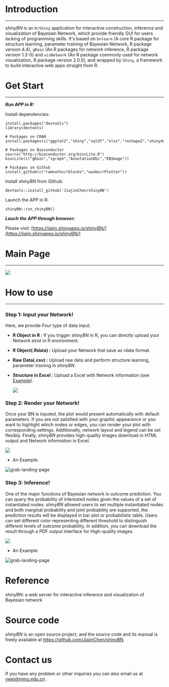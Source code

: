 # Introduction
___
*shinyBN* is an `R/Shiny` application for interactive construction, inference and visualization of Bayesian Network, which provide friendly GUI for users lacking of programming skills. It's based on `bnlearn` (A core R package for structure learning, parameter training of Bayesian Network, R package version 4.4), `gRain` (An R packages for network inference, R package version 1.3-0) and `visNetwork`  (An R package commonly used for network visualization, R package version 2.0.5), and wrapped by `Shiny`, a framework to build interactive web apps straight from R. 

# Get Start
___
***Run APP in R:***

Install dependencies:
```{r,eval = FALSE}
install.packages("devtools")
library(devtools)

# Packages on CRAN
install.packages(c("ggplot2","shiny","sqldf","xlsx","reshape2","shinydashboard","DT","bnlearn","ggsci","shinyjqui","shinydashboardPlus","visNetwork","knitr"))

# Packages on Bioconductor
source("http://bioconductor.org/biocLite.R")
biocLite(c("gRain","igraph","AnnotationDbi","EBImage"))

# Packages on Github
install_github(c("ramnathv/rblocks","woobe/rPlotter"))
```

Install *shinyBN* from Github:
```{r,eval = FALSE}
devtools::install_github('JiajinChen/shinyBN')
```

Launch the APP in R:
```{r,eval = FALSE}
shinyBN::run_shinyBN()
```


***Lauch the APP through browser:***

Please visit: [https://jiajin.shinyapps.io/shinyBN/](https://jiajin.shinyapps.io/shinyBN/)

# Main Page
___

<img src="https://github.com/JiajinChen/shinyBN/blob/master/inst/images/Main%20Page.png?raw=true"/>


# How to use
___
### **Step 1: Input your Network!**

Here, we provide Four type of data input:
+ **R Object in R :** If you trigger *shinyBN* in R, you can directly upload your Network exist in R environment.
+ **R Object(.Rdata) :** Upload your Network that save as rdata format.
+ **Raw Data(.csv) :** Upload raw data and perform structure learning, parameter training in *shinyBN*.
+ **Structure in Excel :** Upload a Excel with Network information (see [Example](https://github.com/JiajinChen/shinyBN/blob/master/inst/shinyApp/data/shinyBN.xlsx)).

  <img src="https://github.com/JiajinChen/shinyBN/blob/master/inst/images/Input.png?raw=true"/>
   
### **Step 2: Render your Network!**

Once your BN is inputed, the plot would present automatically with default parameters. If you are not satisfied with your graphic appearance or you want to highlight which nodes or edges, you can render your plot with corresponding settings. Additionally, network layout and legend can be set flexibly. Finally, *shinyBN* provides high-quality images download in HTML output and Network information in Excel.


  <img src="https://github.com/JiajinChen/shinyBN/blob/master/inst/images/Render.png?raw=true"/>
  
  + An Example:
  
  ![grab-landing-page](https://github.com/JiajinChen/shinyBN/blob/master/inst/GIF/Render.gif?v=9ad8eed7)
  
### **Step 3: Inference!**

One of the major functions of Bayesian network is outcome prediction. You can query the probability of interested nodes given the values of a set of instantiated nodes. *shinyBN* allowed users to set multiple instantiated nodes and both marginal probability and joint probability are supported, the prediction results will be displayed in bar plot or probabilistic table. Users can set different color representing different threshold to distinguish different levels of outcome probability. In addition, you can download the result through a PDF output interface for High-quality images.


  <img src="https://github.com/JiajinChen/shinyBN/blob/master/inst/images/Inference.png?raw=true"/>
  
  + An Example:
  
  ![grab-landing-page](https://github.com/JiajinChen/shinyBN/blob/master/inst/GIF/Single%20inference.gif?v=9ad8eed7)

# Reference
shinyBN: a web server for interactive inference and visualization of Bayesian network

# Source code

*shinyBN* is an open source project, and the source code and its manual is freely available at https://github.com/JiajinChen/shinyBN.

# Contact us

If you have any problem or other inquiries you can also email us at ywei@njmu.edu.cn .
